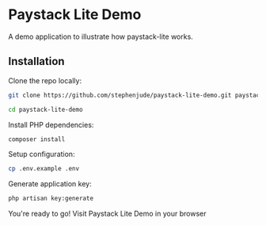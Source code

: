 <!-- <p align="center"><img src="https://laravel.com/assets/img/components/logo-laravel.svg"></p>

<p align="center">
<a href="https://travis-ci.org/laravel/framework"><img src="https://travis-ci.org/laravel/framework.svg" alt="Build Status"></a>
<a href="https://packagist.org/packages/laravel/framework"><img src="https://poser.pugx.org/laravel/framework/d/total.svg" alt="Total Downloads"></a>
<a href="https://packagist.org/packages/laravel/framework"><img src="https://poser.pugx.org/laravel/framework/v/stable.svg" alt="Latest Stable Version"></a>
<a href="https://packagist.org/packages/laravel/framework"><img src="https://poser.pugx.org/laravel/framework/license.svg" alt="License"></a>
</p> -->

# Paystack Lite Demo

A demo application to illustrate how paystack-lite works. 

## Installation

Clone the repo locally:

```bash
git clone https://github.com/stephenjude/paystack-lite-demo.git paystack-lite-demo

cd paystack-lite-demo
```
Install PHP dependencies:

```bash
composer install
```

Setup configuration:

```bash
cp .env.example .env
```

Generate application key:

```bash
php artisan key:generate
```

You're ready to go! Visit Paystack Lite Demo in your browser
